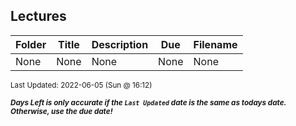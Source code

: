## Lectures

| Folder | Title | Description | Due | Filename |
|-----|-----|-----|-----|-----|
| None | None | None | None | None |

<sup>Last Updated: 2022-06-05 (Sun @ 16:12)</sup> 

<sup>***Days Left is only accurate if the `Last Updated` date is the same as todays date. Otherwise, use the due date!***</sup> 